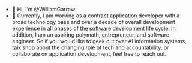 - 👋 Hi, I’m @WilliamGarrow
- 👀 Currently, I am working as a contract application developer with a broad technology base and over a decade of overall development experience in all phases of the software development life cycle. In addition, I am an aspiring polymath, entrepreneur, and software engineer. So if you would like to geek out over AI information systems, talk shop about the changing role of tech and accountability, or collaborate on application development, feel free to reach out.

<!---
WilliamGarrow/WilliamGarrow is a ✨ special ✨ repository because its `README.md` (this file) appears on your GitHub profile.
You can click the Preview link to take a look at your changes.
--->
